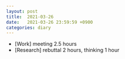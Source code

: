 ```yaml
---
layout: post
title:  2021-03-26
date:   2021-03-26 23:59:59 +0900
categories: diary
---
```


- [Work] meeting 2.5 hours
- [Research] rebuttal 2 hours, thinking 1 hour

